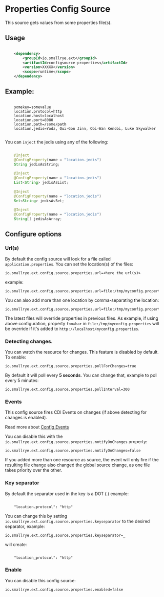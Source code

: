 # Properties Config Source

This source gets values from some properties file(s).

## Usage

```xml

    <dependency>
        <groupId>io.smallrye.ext</groupId>
        <artifactId>configsource-properties</artifactId>
        <version>XXXXX</version>
        <scope>runtime</scope>
    </dependency>

```

## Example:

```properties
    
    somekey=somevalue
    location.protocol=http
    location.host=localhost
    location.port=8080
    location.path=/some/path
    location.jedis=Yoda, Qui-Gon Jinn, Obi-Wan Kenobi, Luke Skywalker
    
```


You can `inject` the jedis using any of the following:

```java

    @Inject
    @ConfigProperty(name = "location.jedis")
    String jedisAsString; 
    
    @Inject
    @ConfigProperty(name = "location.jedis")
    List<String> jedisAsList;
    
    @Inject
    @ConfigProperty(name = "location.jedis")
    Set<String> jedisAsSet;
    
    @Inject
    @ConfigProperty(name = "location.jedis")
    String[] jedisAsArray;

```

## Configure options

### Url(s)

By default the config source will look for a file called `application.properties`. You can set the location(s) of the files:

    io.smallrye.ext.config.source.properties.url=<here the url(s)>

example:

    io.smallrye.ext.config.source.properties.url=file:/tmp/myconfig.properties

You can also add more than one location by comma-separating the location:

    io.smallrye.ext.config.source.properties.url=file:/tmp/myconfig.properties,http://localhost/myconfig.properties

The latest files will override properties in previous files. As example, if using above configuration, property `foo=bar` in `file:/tmp/myconfig.properties` will be override if it's added to `http://localhost/myconfig.properties`.

### Detecting changes.

You can watch the resource for changes. This feature is disabled by default. To enable:

    io.smallrye.ext.config.source.properties.pollForChanges=true

By default it will poll every **5 seconds**. You can change that, example to poll every 5 minutes:

    io.smallrye.ext.config.source.properties.pollInterval=300

### Events

This config source fires CDI Events on changes (if above detecting for changes is enabled).

Read more about [Config Events](https://github.com/smallrye/smallrye-config/tree/master/extensions/utils/events)

You can disable this with the `io.smallrye.ext.config.source.properties.notifyOnChanges` property:

    io.smallrye.ext.config.source.properties.notifyOnChanges=false

If you added more than one resource as source, the event will only fire if the resulting file change also changed the global source change, as one file takes priority over the other.

### Key separator

By default the separator used in the key is a DOT (.) example:

```property
    
    "location.protocol": "http"
```

You can change this by setting `io.smallrye.ext.config.source.properties.keyseparator` to the desired separator, example:

    io.smallrye.ext.config.source.properties.keyseparator=_

will create:

```property
    
    "location_protocol": "http"
```

### Enable

You can disable this config source:

    io.smallrye.ext.config.source.properties.enabled=false
